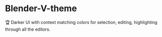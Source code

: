 # Blender-V-theme
🏆 Darker UI with context matching colors for selection, editing, highlighting through all the editors.
